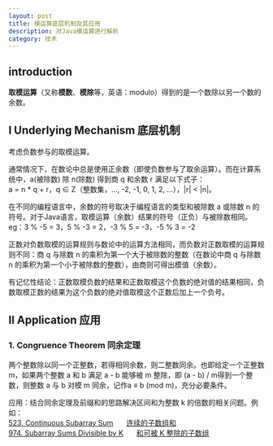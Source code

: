 ```yaml
---
layout: post
title: 模运算底层机制及其应用
description: 对Java模运算进行解析
category: 技术
---
```


## introduction 
**取模运算**（又称**模数**、**模除**等，英语：modulo）得到的是一个数除以另一个数的余数。

## Ⅰ Underlying Mechanism 底层机制
考虑负数参与的取模运算。

通常情况下，在数论中总是使用正余数（即使负数参与了取余运算）。而在计算系统中，a(被除数) 除 n(除数) 得到商 q 和余数 r 满足以下式子：  
a = n * q + r，q ∈ Z（整数集，..., -2, -1, 0, 1, 2, ...），|r| < |n|。

在不同的编程语言中，余数的符号取决于编程语言的类型和被除数 a 或除数 n 的符号。对于Java语言，取模运算（余数）结果的符号（正负）与被除数相同。  
eg：3 % -5 = 3，5 % -3 = 2，-3 % 5 = -3，-5 % 3 = -2

正数对负数取模的运算规则与数论中的运算方法相同，而负数对正数取模的运算规则不同：商 q 与除数 n 的乘积为第一个大于被除数的整数（在数论中商 q 与除数 n 的乘积为第一个小于被除数的整数），由商则可得出模值（余数）。

有记忆性结论：正数取模负数的结果和正数取模这个负数的绝对值的结果相同，负数取模正数的结果为这个负数的绝对值取模这个正数后加上一个负号。

## Ⅱ Application 应用

### 1. Congruence Theorem 同余定理

两个整数除以同一个正整数，若得相同余数，则二整数同余。也即给定一个正整数 m，如果两个整数 a 和 b 满足 a - b 能够被 m 整除，即 (a - b) / m得到一个整数，则整数 a 与 b 对模 m 同余，记作a ≡ b (mod m)，充分必要条件。

应用：结合同余定理及前缀和的思路解决区间和为整数 k 的倍数的相关问题。例如：  
[523. Continuous Subarray Sum](https://leetcode-cn.com/problems/continuous-subarray-sum/)ㅤㅤ[连续的子数组和](https://yujie2020.github.io/2021-04-06-array-and-string-algorithm.html)  
[974. Subarray Sums Divisible by K](https://leetcode-cn.com/problems/subarray-sums-divisible-by-k/)ㅤㅤ[和可被 K 整除的子数组](https://yujie2020.github.io/2021-04-06-array-and-string-algorithm.html)